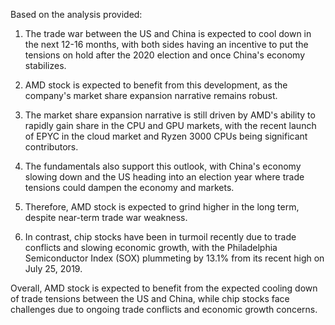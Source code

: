 Based on the analysis provided:

1. The trade war between the US and China is expected to cool down in the next 12-16 months, with both sides having an incentive to put the tensions on hold after the 2020 election and once China's economy stabilizes.

2. AMD stock is expected to benefit from this development, as the company's market share expansion narrative remains robust.

3. The market share expansion narrative is still driven by AMD's ability to rapidly gain share in the CPU and GPU markets, with the recent launch of EPYC in the cloud market and Ryzen 3000 CPUs being significant contributors.

4. The fundamentals also support this outlook, with China's economy slowing down and the US heading into an election year where trade tensions could dampen the economy and markets.

5. Therefore, AMD stock is expected to grind higher in the long term, despite near-term trade war weakness.

6. In contrast, chip stocks have been in turmoil recently due to trade conflicts and slowing economic growth, with the Philadelphia Semiconductor Index (SOX) plummeting by 13.1% from its recent high on July 25, 2019.

Overall, AMD stock is expected to benefit from the expected cooling down of trade tensions between the US and China, while chip stocks face challenges due to ongoing trade conflicts and economic growth concerns.
